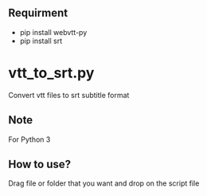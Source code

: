 ## Requirment
- pip install webvtt-py
- pip install srt

# vtt_to_srt.py

Convert vtt files to srt subtitle format

## Note
For Python 3

## How to use?

Drag file or folder that you want and drop on the script file